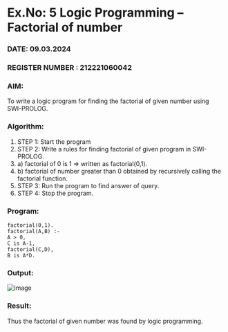 # Ex.No: 5   Logic Programming – Factorial of number   
### DATE: 09.03.2024                                                                    
### REGISTER NUMBER : 212221060042
### AIM: 
To  write  a logic program for finding the factorial of given number using SWI-PROLOG. 
### Algorithm:
1. STEP 1: Start the program
2. STEP 2:  Write a rules for finding factorial of given program in SWI-PROLOG.
3.   a)	factorial of 0 is 1 => written as factorial(0,1).
4.   b)	factorial of number greater than 0 obtained by recursively calling the factorial    function.
5. STEP 3: Run the program  to find answer of  query.
6. STEP 4: Stop the program.

### Program:
```
factorial(0,1).
factorial(A,B) :-
A > 0,
C is A-1,
factorial(C,D),
B is A*D.
```
### Output:
![image](https://github.com/DrUmaRaniV/AI_Lab_2023-24/assets/161037212/0609d84c-5779-430e-a2b0-dfab97e6cfe3)
### Result:
Thus the factorial of given number was found by logic programming. 
